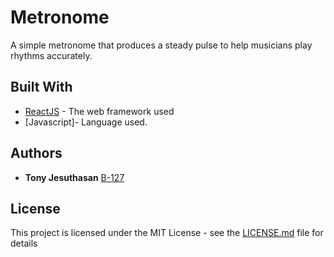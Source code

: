 # Metronome
A simple metronome that produces a steady pulse to help musicians play rhythms accurately. 

## Built With

* [ReactJS](https://reactjs.org/) - The web framework used
* [Javascript]- Language used.

## Authors

* **Tony Jesuthasan** [B-127](https://github.com/B-127)

## License

This project is licensed under the MIT License - see the [LICENSE.md](LICENSE.md) file for details
